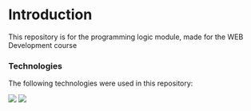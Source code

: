 # Introduction

This repository is for the programming logic module, made for the WEB Development course

### Technologies

The following technologies were used in this repository:

<img src="https://img.icons8.com/ios/30/000000/js.png"/>
<img src="https://img.icons8.com/windows/32/000000/nodejs.png"/>
